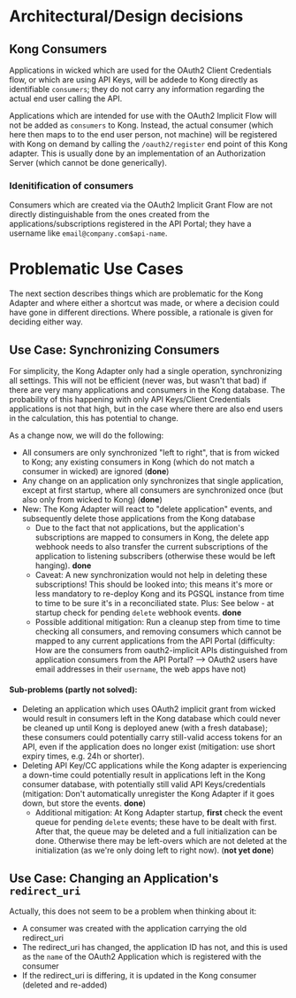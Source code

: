 # Architectural/Design decisions

## Kong Consumers

Applications in wicked which are used for the OAuth2 Client Credentials flow, or which are using API Keys, will be addede to Kong directly as identifiable `consumers`; they do not carry any information regarding the actual end user calling the API.

Applications which are intended for use with the OAuth2 Implicit Flow will not be added as `consumers` to Kong. Instead, the actual consumer (which here then maps to to the end user person, not machine) will be registered with Kong on demand by calling the `/oauth2/register` end point of this Kong adapter. This is usually done by an implementation of an Authorization Server (which cannot be done generically).

### Idenitification of consumers

Consumers which are created via the OAuth2 Implicit Grant Flow are not directly distinguishable from the ones created from the applications/subscriptions registered in the API Portal; they have a username like `email@company.com$api-name`. 

# Problematic Use Cases

The next section describes things which are problematic for the Kong Adapter and where either a shortcut was made, or where a decision could have gone in different directions. Where possible, a rationale is given for deciding either way.

## Use Case: Synchronizing Consumers

For simplicity, the Kong Adapter only had a single operation, synchronizing all settings. This will not be efficient (never was, but wasn't that bad) if there are very many applications and consumers in the Kong database. The probability of this happening with only API Keys/Client Credentials applications is not that high, but in the case where there are also end users in the calculation, this has potential to change.

As a change now, we will do the following:

* All consumers are only synchronized "left to right", that is from wicked to Kong; any existing consumers in Kong (which do not match a consumer in wicked) are ignored (**done**)
* Any change on an application only synchronizes that single application, except at first startup, where all consumers are synchronized once (but also only from wicked to Kong) (**done**)
* New: The Kong Adapter will react to "delete application" events, and subsequently delete those applications from the Kong database
    * Due to the fact that not applications, but the application's subscriptions are mapped to consumers in Kong, the delete app webhook needs to also transfer the current subscriptions of the application to listening subscribers (otherwise these would be left hanging). **done**
    * Caveat: A new synchronization would not help in deleting these subscriptions! This should be looked into; this means it's more or less mandatory to re-deploy Kong and its PGSQL instance from time to time to be sure it's in a reconciliated state. Plus: See below - at startup check for pending `delete` webhook events. **done**
    * Possible additional mitigation: Run a cleanup step from time to time checking all consumers, and removing consumers which cannot be mapped to any current applications from the API Portal (difficulty: How are the consumers from oauth2-implicit APIs distinguished from application consumers from the API Portal? --> OAuth2 users have email addresses in their `username`, the web apps have not)

#### Sub-problems (partly not solved):

* Deleting an application which uses OAuth2 implicit grant from wicked would result in consumers left in the Kong database which could never be cleaned up until Kong is deployed anew (with a fresh database); these consumers could potentially carry still-valid access tokens for an API, even if the application does no longer exist (mitigation: use short expiry times, e.g. 24h or shorter).
* Deleting API Key/CC applications while the Kong adapter is experiencing a down-time could potentially result in applications left in the Kong consumer database, with potentially still valid API Keys/credentials (mitigation: Don't automatically unregister the Kong Adapter if it goes down, but store the events. **done**)
    * Additional mitigation: At Kong Adapter startup, **first** check the event queue for pending `delete` events; these have to be dealt with first. After that, the queue may be deleted and a full initialization can be done. Otherwise there may be left-overs which are not deleted at the initialization (as we're only doing left to right now). (**not yet done**)

## Use Case: Changing an Application's `redirect_uri`

Actually, this does not seem to be a problem when thinking about it:

* A consumer was created with the application carrying the old redirect_uri
* The redirect_uri has changed, the application ID has not, and this is used as the `name` of the OAuth2 Application which is registered with the consumer
* If the redirect_uri is differing, it is updated in the Kong consumer (deleted and re-added)
